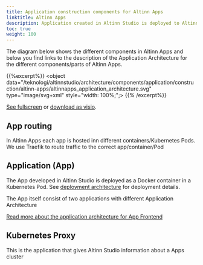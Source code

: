 ```yaml
---
title: Application construction components for Altinn Apps
linktitle: Altinn Apps
description: Application created in Altinn Studio is deployed to Altinn Apps. This documentation covers application construction components for the applications and for monitoring applications for Altinn Apps.  
toc: true
weight: 100
---
```

The diagram below shows the different components in Altinn Apps and below you find links to the description of the Application Architecture for the different
components/parts of Altinn Apps.

{{%excerpt%}}
<object data="/teknologi/altinnstudio/architecture/components/application/construction/altinn-apps/altinnapps_application_architecture.svg" type="image/svg+xml" style="width: 100%;";></object>
{{% /excerpt%}}

[See fullscreen](/teknologi/altinnstudio/architecture/components/application/construction/altinn-apps/altinnapps_application_architecture.svg) or [download as visio](/teknologi/altinnstudio/architecture/application/altinn-apps/altinnapps_application_architecture.vsdx).

## App routing
In Altinn Apps each app is hosted inn different containers/Kubernetes Pods. We use Traefik to route traffic to the correct app/container/Pod

## Application (App)
The App developed in Altinn Studio is deployed as a Docker container in a Kubernetes Pod. 
See [deployment architecture](/teknologi/altinnstudio/architecture/components/infrastructure/deployement/altinn-apps) for deployment details. 

The App itself consist of two applications with different Application Architecture

[Read more about the application architecture for App Frontend](app)

## Kubernetes Proxy
This is the application that gives Altinn Studio information about a Apps cluster

